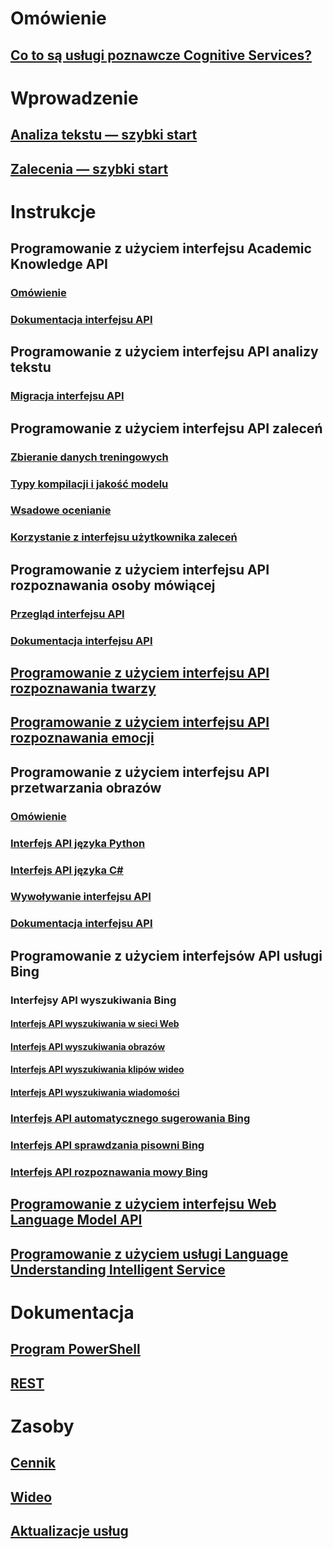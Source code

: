 
# Omówienie
## [Co to są usługi poznawcze Cognitive Services?](https://azure.microsoft.com/services/cognitive-services/)
# Wprowadzenie
## [Analiza tekstu — szybki start](cognitive-services-text-analytics-quick-start.md)
## [Zalecenia — szybki start](cognitive-services-recommendations-quick-start.md)

# Instrukcje
## Programowanie z użyciem interfejsu Academic Knowledge API
### [Omówienie](https://www.microsoft.com/cognitive-services/en-us/academic-knowledge-api/documentation/overview)
### [Dokumentacja interfejsu API](https://dev.projectoxford.ai/docs/services/56332331778daf02acc0a50b/operations/565d9001ca73072048922d97)

## Programowanie z użyciem interfejsu API analizy tekstu
### [Migracja interfejsu API](cognitive-services-text-analytics-api-migration.md)
## Programowanie z użyciem interfejsu API zaleceń
### [Zbieranie danych treningowych](cognitive-services-recommendations-collecting-data.md)
### [Typy kompilacji i jakość modelu](cognitive-services-recommendations-buildtypes.md)
### [Wsadowe ocenianie](cognitive-services-recommendations-batch-scoring.md)
### [Korzystanie z interfejsu użytkownika zaleceń](cognitive-services-recommendations-ui-intro.md)

## Programowanie z użyciem interfejsu API rozpoznawania osoby mówiącej
### [Przegląd interfejsu API](https://www.microsoft.com/cognitive-services/en-us/speaker-recognition-api/documentation)
### [Dokumentacja interfejsu API](https://dev.projectoxford.ai/docs/services/563309b6778daf02acc0a508/operations/5645c3271984551c84ec6797)
## [Programowanie z użyciem interfejsu API rozpoznawania twarzy](https://www.microsoft.com/cognitive-services/en-us/face-api/documentation/overview)
## [Programowanie z użyciem interfejsu API rozpoznawania emocji](https://www.microsoft.com/cognitive-services/en-us/emotion-api/documentation)

## Programowanie z użyciem interfejsu API przetwarzania obrazów
### [Omówienie](https://www.microsoft.com/cognitive-services/en-us/computer-vision-api/documentation)
### [Interfejs API języka Python](https://www.microsoft.com/cognitive-services/en-us/computer-vision-api/documentation/getstarted/getstartedwithpython)
### [Interfejs API języka C#](https://www.microsoft.com/cognitive-services/en-us/computer-vision-api/documentation/getstarted/getstartedvisionapiforwindows)
### [Wywoływanie interfejsu API](https://www.microsoft.com/cognitive-services/en-us/Computer-Vision-API/documentation/vision-api-how-to-topics/HowToCallVisionAPI)
### [Dokumentacja interfejsu API](https://dev.projectoxford.ai/docs/services/56f91f2d778daf23d8ec6739/operations/56f91f2e778daf14a499e1fa)

## Programowanie z użyciem interfejsów API usługi Bing
### Interfejsy API wyszukiwania Bing
#### [Interfejs API wyszukiwania w sieci Web](https://www.microsoft.com/cognitive-services/en-us/bing-web-search-api/documentation)
#### [Interfejs API wyszukiwania obrazów](https://www.microsoft.com/cognitive-services/en-us/bing-image-search-api/documentation)
#### [Interfejs API wyszukiwania klipów wideo](https://www.microsoft.com/cognitive-services/en-us/bing-video-search-api/documentation)
#### [Interfejs API wyszukiwania wiadomości](https://www.microsoft.com/cognitive-services/en-us/bing-news-search-api/documentation)
### [Interfejs API automatycznego sugerowania Bing](https://www.microsoft.com/cognitive-services/en-us/bing-autosuggest-api/documentation)
### [Interfejs API sprawdzania pisowni Bing](https://www.microsoft.com/cognitive-services/en-us/bing-spell-check-api/documentation)
### [Interfejs API rozpoznawania mowy Bing](https://www.microsoft.com/cognitive-services/en-us/speech-api/documentation/overview)

## [Programowanie z użyciem interfejsu Web Language Model API](https://www.microsoft.com/cognitive-services/en-us/web-language-model-api/documentation)
## [Programowanie z użyciem usługi Language Understanding Intelligent Service](https://www.luis.ai/Help/)

# Dokumentacja
## [Program PowerShell](/powershell/resourcemanager/azurerm.cognitiveservices/v0.4.1/azurerm.cognitiveservices)
## [REST](https://docs.microsoft.com/rest/api/cognitiveservices/)

# Zasoby 
## [Cennik](https://azure.microsoft.com/pricing/details/cognitive-services/)
## [Wideo](https://azure.microsoft.com/documentation/videos/index/?services=cognitive-services)
## [Aktualizacje usług](https://azure.microsoft.com/updates/?product=cognitive-services)
